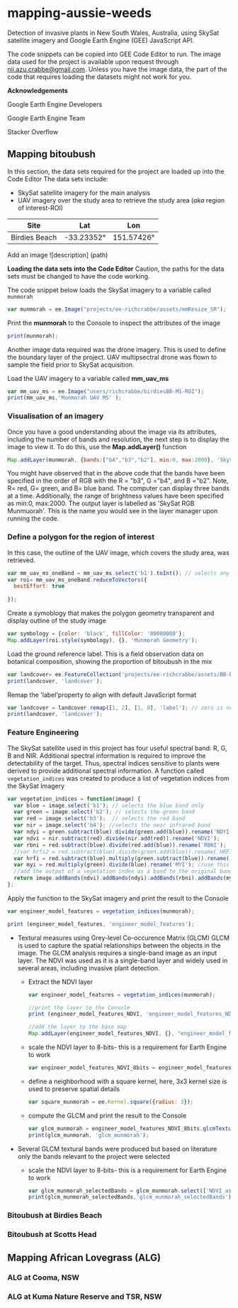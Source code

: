 # mapping-aussie-weeds
Detection of invasive plants in New South Wales, Australia, using SkySat satellite imagery and Google Earth Engine (GEE) JavaScript API.

The code snippets can be copied into GEE Code Editor to run.
The image data used for the project is available upon request through nii.azu.crabbe@gmail.com. 
Unless you have the image data, the part of the code that requires loading the datasets might not work for you.

**Acknowledgements**

Google Earth Engine Developers

Google Earth Engine Team

Stacker Overflow

## **Mapping bitoubush**
In this section, the data sets required for the project are loaded up into the Code Editor
The data sets include:
- SkySat satellite imagery for the main analysis
- UAV imagery over the study area to retrieve the study area (*aka* region of interest-ROI)

|Site | Lat | Lon |
|---|---|---|
| Birdies Beach| -33.23352°|151.57426°|

Add an image
![description] (path)

**Loading the data sets into the Code Editor**
Caution, the paths for the data sets must be changed to have the code working.

The code snippet below loads the SkySat imagery to a variable called `munmorah`

```JavaScript
var munmorah = ee.Image("projects/ee-richcrabbe/assets/mmResize_SR");
````
Print the **munmorah** to the Console to inspect the attributes of the image
```JavaScript
print(munmorah);
```
Another image data required was the drone imagery. This is used to define the boundary layer of the project. UAV multipsectral drone was flown to sample the field prior to SkySat acquisition.

Load the UAV imagery to a variable called **mm_uav_ms**
```JavaScript
var mm_uav_ms = ee.Image("users/richcrabbe/birdiesBB-MS-ROI");
print(mm_uav_ms,'Munmorah UAV MS' );
```

### Visualisation of an imagery
Once you have a good understanding about the image via its attributes, including the number of bands and resolution, the next step is to display the image to view it.
To do this, use the **Map.addLayer()** function

```JavaScript
Map.addLayer(munmorah, {bands:["b4","b3","b2"], min:0, max:2000}, 'SkySat RGB Munmuorah');
````
You might have observed that in the above code that the bands have been specified in the order of RGB with the R = "b3", G ="b4", and B ="b2". Note, R= red, G= green, and B= blue band. The computer can display three bands at a time.
Additionally, the range of brightness values have been specified as min:0, max:2000. The output layer is labelled as 'SkySat RGB Munmuorah'. This is the name you would see in the layer manager upon running the code.

### Define a polygon for the region of interest

In this case, the outline of the UAV image, which covers the study area, was retrieved. 

```JavaScript
var mm_uav_ms_oneBand = mm_uav_ms.select('b1').toInt(); // selects any of the bands to use, b1 used here
var roi= mm_uav_ms_oneBand.reduceToVectors({
  bestEffort: true
  
});
```

Create a symoblogy that makes the polygon geometry transparent and display outline of the study image 

```JavaScript
var symbology = {color: 'black', fillColor: '00000000'};
Map.addLayer(roi.style(symbology), {}, 'Munmorah Geometry');
``` 
Load the ground reference label.  This is a field observation data on botanical composition, showing the proportion of bitoubush in the mix

```JavaScript
var landcover= ee.FeatureCollection('projects/ee-richcrabbe/assets/BB-BIRDIES-REFgroundCHECKED');
print(landcover, 'landcover');
```
Remap the 'label'property to align with default JavaScript format
```JavaScript
var landcover = landcover.remap([1, 2], [1, 0], 'label'); // zero is no-bitou and one = bitou
print(landcover, 'landcover');
```

### Feature Engineering

The SkySat satellite used in this project has four useful spectral band: R, G, B and NIR. Additional spectral information is required to improve 
the detectability of the target. Thus, spectral indices sensitive to plants were derived to provide additional spectral information.
A function called `vegetation_indices` was created to produce a list of vegetation indices from the SkySat Imagery

```JavaScript
var vegetation_indices = function(image) {
  var blue = image.select('b1'); // selects the blue band only
  var green = image.select('b2'); // selects the green band
  var red = image.select('b3');  // selects the red band
  var nir = image.select('b4'); //selects the near infrared band
  var ndyi = green.subtract(blue).divide(green.add(blue)).rename('NDYI'); //use this
  var ndvi = nir.subtract(red).divide(nir.add(red)).rename('NDVI');
  var rbni = red.subtract(blue).divide(red.add(blue)).rename('RBNI');
  //var hrfi2 = red.subtract(blue).divide(green.add(blue)).rename('HRFI2');
  var hrfi = red.subtract(blue).multiply(green.subtract(blue)).rename('HRFI'); //use this
  var myi = red.multiply(green).divide(blue).rename('MYI'); //use this
  //add the output of a vegetation index as a band to the original bands of the image and return an image with more bands
  return image.addBands(ndvi).addBands(ndyi).addBands(rbni).addBands(myi).addBands(hrfi);
};
```
Apply the function to the SkySat imagery and print the result to the Console

```JavaScript
var engineer_model_features = vegetation_indices(munmorah);

print (engineer_model_features, 'engineer_model_features');

```

* Textural measures using Grey-level Co-occurence Matrix (GLCM)
  GLCM is used to capture the spatial relationships between the objects in the image. The GLCM analysis requires a single-band image as an input layer.
  The NDVI was used as it is a single-band layer and widely used in several areas, including invasive plant detection. 

  * Extract the NDVI layer
    ```JavaScript
    var engineer_model_features = vegetation_indices(munmorah);
    
    //print the layer to the Console
    print (engineer_model_features_NDVI, 'engineer_model_features_NDVI');
    
    //add the layer to the base map
    Map.addLayer(engineer_model_features_NDVI, {}, "engineer_model_features_NDVI");
    ```

  * scale the NDVI layer to 8-bits- this is a requirement for Earth Engine to work
    ```JavaScript
    var engineer_model_features_NDVI_8bits = engineer_model_features_NDVI.unitScale(-1, 1).multiply(255).toByte();
    ```
  * define a neighborhood with a square kernel, here, 3x3 kernel size is used to preserve spatial details

    ```JavaScript
    var square_munmorah = ee.Kernel.square({radius: 3}); 
    ```
  * compute the GLCM and print the result to the Console

    ```JavaScript
    var glcm_munmorah = engineer_model_features_NDVI_8bits.glcmTexture({size: 3});
    print(glcm_munmorah, 'glcm_munmorah');
    ```
* Several GLCM textural bands were produced but based on literature only the bands relevant to the project were selected 
   * scale the NDVI layer to 8-bits- this is a requirement for Earth Engine to work
     ```JavaScript
     var glcm_munmorah_selectedBands = glcm_munmorah.select(['NDVI_asm', 'NDVI_contrast', 'NDVI_corr', 'NDVI_var', 'NDVI_idm', 'NDVI_savg', 'NDVI_ent']);
     print(glcm_munmorah_selectedBands,'glcm_munmorah_selectedBands');
     ```











### Bitoubush at Birdies Beach


### Bitoubush at Scotts Head



## **Mapping African Lovegrass (ALG)**



### ALG at Cooma, NSW


### ALG at Kuma Nature Reserve and TSR, NSW
